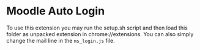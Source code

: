 # Moodle Auto Login

To use this extension you may run the setup.sh script and then load this folder as unpacked extension in chrome://extensions.
You can also simply change the mail line in the `ms_login.js` file.
